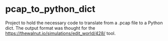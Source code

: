 # pcap_to_python_dict
Project to hold the necessary code to translate from a .pcap file to a Python dict. The output format was thought for the https://thewalnut.io/simulations/edit_world/428/ tool.
